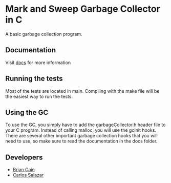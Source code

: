 # Mark and Sweep Garbage Collector in C

A basic garbage collection program.

## Documentation

Visit [docs](/docs) for more information

## Running the tests

Most of the tests are located in main. Compiling with the make file will be the easiest way to run the tests.

## Using the GC

To use the GC, you simply have to add the garbageCollector.h header file to your C program. Instead of calling malloc, you will use the gcInit hooks. There are several other important garbage collection hooks that you will need to use, so make sure to read the documentation in the docs folder.

## Developers

- [Brian Cain](https://github.com/briancain)
- [Carlos Salazar](https://github.com/razalas)
